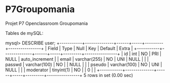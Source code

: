 # P7Groupomania

Projet P7 Openclassroom Groupomania

Tables de mySQL:

mysql> DESCRIBE user;
+-----------+--------------+------+-----+---------+----------------+
| Field | Type | Null | Key | Default | Extra |
+-----------+--------------+------+-----+---------+----------------+
| id | int | NO | PRI | NULL | auto_increment |
| email | varchar(255) | NO | UNI | NULL | |
| passwd | varchar(100) | NO | | NULL | |
| pseudo | varchar(100) | NO | UNI | NULL | |
| moderator | tinyint(1) | NO | | 0 | |
+-----------+--------------+------+-----+---------+----------------+
5 rows in set (0.00 sec)
